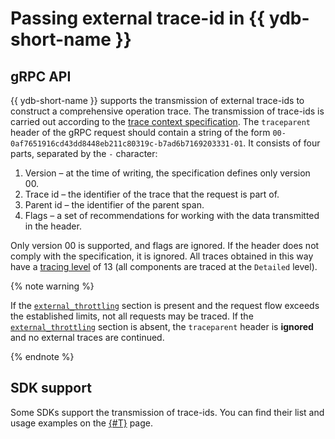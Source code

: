 # Passing external trace-id in {{ ydb-short-name }}

## gRPC API

{{ ydb-short-name }} supports the transmission of external trace-ids to construct a comprehensive operation trace. The transmission of trace-ids is carried out according to the [trace context specification](https://w3c.github.io/trace-context/#traceparent-header). The `traceparent` header of the gRPC request should contain a string of the form `00-0af7651916cd43dd8448eb211c80319c-b7ad6b7169203331-01`. It consists of four parts, separated by the `-` character:

1. Version – at the time of writing, the specification defines only version 00.
2. Trace id – the identifier of the trace that the request is part of.
3. Parent id – the identifier of the parent span.
4. Flags – a set of recommendations for working with the data transmitted in the header.

Only version 00 is supported, and flags are ignored. If the header does not comply with the specification, it is ignored. All traces obtained in this way have a [tracing level](./setup.md#tracing-levels) of 13 (all components are traced at the `Detailed` level).

{% note warning %}

If the [`external_throttling`](./setup.md#external-throttling) section is present and the request flow exceeds the established limits, not all requests may be traced. If the [`external_throttling`](./setup.md#external-throttling) section is absent, the `traceparent` header is **ignored** and no external traces are continued.

{% endnote %}

## SDK support

Some SDKs support the transmission of trace-ids. You can find their list and usage examples on the [{#T}](../../../recipes/ydb-sdk/debug-jaeger.md) page.